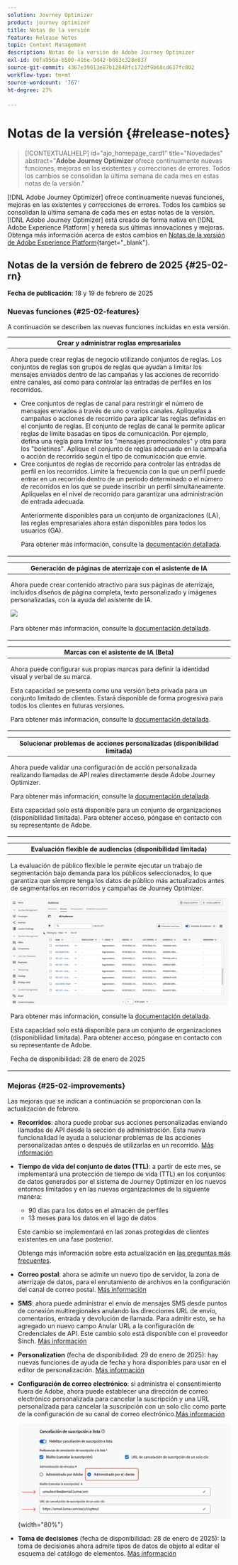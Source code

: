 ```yaml
---
solution: Journey Optimizer
product: journey optimizer
title: Notas de la versión
feature: Release Notes
topic: Content Management
description: Notas de la versión de Adobe Journey Optimizer
exl-id: 06fa956a-b500-416e-9d42-b683c328e837
source-git-commit: 4367e39013e87b12848fc172df9b68cd637fc802
workflow-type: tm+mt
source-wordcount: '767'
ht-degree: 27%

---
```


# Notas de la versión {#release-notes}

>[!CONTEXTUALHELP]
>id="ajo_homepage_card1"
>title="Novedades"
>abstract="**Adobe Journey Optimizer** ofrece continuamente nuevas funciones, mejoras en las existentes y correcciones de errores. Todos los cambios se consolidan la última semana de cada mes en estas notas de la versión."

[!DNL Adobe Journey Optimizer] ofrece continuamente nuevas funciones, mejoras en las existentes y correcciones de errores. Todos los cambios se consolidan la última semana de cada mes en estas notas de la versión. [!DNL Adobe Journey Optimizer] está creado de forma nativa en [!DNL Adobe Experience Platform] y hereda sus últimas innovaciones y mejoras. Obtenga más información acerca de estos cambios en [Notas de la versión de Adobe Experience Platform](https://experienceleague.adobe.com/docs/experience-platform/release-notes/latest.html?lang=es){target="_blank"}.


## Notas de la versión de febrero de 2025 {#25-02-rn}

<!--
**Early release notes below are subject to change without prior notice until the release availability date**. Links, screens and updated documentation are published at the release date.-->

**Fecha de publicación**: 18 y 19 de febrero de 2025


### Nuevas funciones {#25-02-features}

A continuación se describen las nuevas funciones incluidas en esta versión.

<table>
<thead>
<tr>
<th><strong>Crear y administrar reglas empresariales</strong><br/></th>
</tr>
</thead>
<tbody>
<tr>
<td>
<p>Ahora puede crear reglas de negocio utilizando conjuntos de reglas. Los conjuntos de reglas son grupos de reglas que ayudan a limitar los mensajes enviados dentro de las campañas y las acciones de recorrido entre canales, así como para controlar las entradas de perfiles en los recorridos.<p>
<p><ul><li>Cree conjuntos de reglas de canal para restringir el número de mensajes enviados a través de uno o varios canales. Aplíquelas a campañas o acciones de recorrido para aplicar las reglas definidas en el conjunto de reglas. El conjunto de reglas de canal le permite aplicar reglas de límite basadas en tipos de comunicación. Por ejemplo, defina una regla para limitar los "mensajes promocionales" y otra para los "boletines". Aplique el conjunto de reglas adecuado en la campaña o acción de recorrido según el tipo de comunicación que envíe.</li>
<li> Cree conjuntos de reglas de recorrido para controlar las entradas de perfil en los recorridos. Limite la frecuencia con la que un perfil puede entrar en un recorrido dentro de un periodo determinado o el número de recorridos en los que se puede inscribir un perfil simultáneamente. Aplíquelas en el nivel de recorrido para garantizar una administración de entrada adecuada.</li></p>
<p>Anteriormente disponibles para un conjunto de organizaciones (LA), las reglas empresariales ahora están disponibles para todos los usuarios (GA).</p>
<p>Para obtener más información, consulte la <a href="../configuration/rule-sets.md">documentación detallada</a>.</p>
</td>
</tr>
</tbody>
</table>

<table>
<thead>
<tr>
<th><strong>Generación de páginas de aterrizaje con el asistente de IA</strong><br/></th>
</tr>
</thead>
<tbody>
<tr>
<td>
<p>Ahora puede crear contenido atractivo para sus páginas de aterrizaje, incluidos diseños de página completa, texto personalizado y imágenes personalizadas, con la ayuda del asistente de IA.</p>
<img src="assets/do-not-localize/ai-lp.gif">
<p>Para obtener más información, consulte la <a href="../content-management/generative-lp.md">documentación detallada</a>.</p>
</td>
</tr>
</tbody>
</table>


<table>
<thead>
<tr>
<th><strong>Marcas con el asistente de IA (Beta)</strong><br/></th>
</tr>
</thead>
<tbody>
<tr>
<td>
<p>Ahora puede configurar sus propias marcas para definir la identidad visual y verbal de su marca. </p>
<p>Esta capacidad se presenta como una versión beta privada para un conjunto limitado de clientes. Estará disponible de forma progresiva para todos los clientes en futuras versiones.</p>
<p>Para obtener más información, consulte la <a href="../content-management/brands.md">documentación detallada</a>.</p>
</td>
</tr>
</tbody>
</table>

<table>
<thead>
<tr>
<th><strong>Solucionar problemas de acciones personalizadas (disponibilidad limitada)</strong><br/></th>
</tr>
</thead>
<tbody>
<tr>
<td>
<p>Ahora puede validar una configuración de acción personalizada realizando llamadas de API reales directamente desde Adobe Journey Optimizer. </p>
<p>Para obtener más información, consulte la <a href="../action/troubleshoot-custom-action.md">documentación detallada</a>.</p>
<p> Esta capacidad solo está disponible para un conjunto de organizaciones (disponibilidad limitada). Para obtener acceso, póngase en contacto con su representante de Adobe.</p>
</td>
</tr>
</tbody>
</table>

<table>
<thead>
<tr>
<th><strong>Evaluación flexible de audiencias (disponibilidad limitada)</strong><br/></th>
</tr>
</thead>
<tbody>
<tr>
<td>
<p>La evaluación de público flexible le permite ejecutar un trabajo de segmentación bajo demanda para los públicos seleccionados, lo que garantiza que siempre tenga los datos de público más actualizados antes de segmentarlos en recorridos y campañas de Journey Optimizer.</p>
<img src="assets/do-not-localize/flexible-audience.gif">
<p>Para obtener más información, consulte la <a href="../audience/creating-a-segment-definition.md#flexible">documentación detallada</a>.</p>
<p>Esta capacidad solo está disponible para un conjunto de organizaciones (disponibilidad limitada). Para obtener acceso, póngase en contacto con su representante de Adobe.</p>
<p>Fecha de disponibilidad: 28 de enero de 2025</p>
</tr>
</tbody>
</table>
</table>


### Mejoras {#25-02-improvements}

Las mejoras que se indican a continuación se proporcionan con la actualización de febrero.

* **Recorridos**: ahora puede probar sus acciones personalizadas enviando llamadas de API desde la sección de administración. Esta nueva funcionalidad le ayuda a solucionar problemas de las acciones personalizadas antes o después de utilizarlas en un recorrido. [Más información](../action/troubleshoot-custom-action.md)

* **Tiempo de vida del conjunto de datos (TTL)**: a partir de este mes, se implementará una protección de tiempo de vida (TTL) en los conjuntos de datos generados por el sistema de Journey Optimizer en los nuevos entornos limitados y en las nuevas organizaciones de la siguiente manera:

   * 90 días para los datos en el almacén de perfiles
   * 13 meses para los datos en el lago de datos

  Este cambio se implementará en las zonas protegidas de clientes existentes en una fase posterior.

  Obtenga más información sobre esta actualización en [las preguntas más frecuentes](../data/datasets-ttl.md#frequently-asked-questions).

<!--* **Playbooks** - You can now create and publish your own Use Case Playbooks in Journey Optimizer.-->

* **Correo postal**: ahora se admite un nuevo tipo de servidor, la zona de aterrizaje de datos, para el enrutamiento de archivos en la configuración del canal de correo postal. [Más información](../direct-mail/direct-mail-configuration.md#file-routing-configuration)

* **SMS**: ahora puede administrar el envío de mensajes SMS desde puntos de conexión multiregionales anulando las direcciones URL de envío, comentarios, entrada y devolución de llamada. Para admitir esto, se ha agregado un nuevo campo Anular URL a la configuración de Credenciales de API. Este cambio solo está disponible con el proveedor Sinch. [Más información](../sms/sms-configuration-sinch.md)

* **Personalization** (fecha de disponibilidad: 29 de enero de 2025): hay nuevas funciones de ayuda de fecha y hora disponibles para usar en el editor de personalización. [Más información](../personalization/functions/dates.md)


<!--
* The personalization editor has been enhanced with new capabilities such as Auto-complete, Search, and filtering options. You can also show or hide deprecated attributes.-->


* **Configuración de correo electrónico**: si administra el consentimiento fuera de Adobe, ahora puede establecer una dirección de correo electrónico personalizada para cancelar la suscripción y una URL personalizada para cancelar la suscripción con un solo clic como parte de la configuración de su canal de correo electrónico.[Más información](../email/list-unsubscribe.md#custom-managed)

  ![](../email/assets/surface-list-unsubscribe-custom.png){width="80%"}

* **Toma de decisiones** (fecha de disponibilidad: 28 de enero de 2025): la toma de decisiones ahora admite tipos de datos de objeto al editar el esquema del catálogo de elementos. [Más información](../experience-decisioning/catalogs.md)

